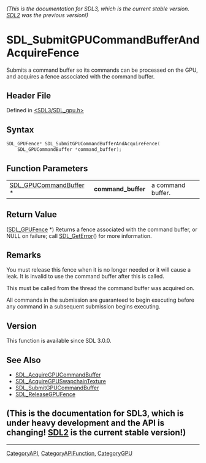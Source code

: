 ###### (This is the documentation for SDL3, which is the current stable version. [SDL2](https://wiki.libsdl.org/SDL2/) was the previous version!)
# SDL_SubmitGPUCommandBufferAndAcquireFence

Submits a command buffer so its commands can be processed on the GPU, and acquires a fence associated with the command buffer.

## Header File

Defined in [<SDL3/SDL_gpu.h>](https://github.com/libsdl-org/SDL/blob/main/include/SDL3/SDL_gpu.h)

## Syntax

```c
SDL_GPUFence* SDL_SubmitGPUCommandBufferAndAcquireFence(
    SDL_GPUCommandBuffer *command_buffer);
```

## Function Parameters

|                                                |                    |                   |
| ---------------------------------------------- | ------------------ | ----------------- |
| [SDL_GPUCommandBuffer](SDL_GPUCommandBuffer) * | **command_buffer** | a command buffer. |

## Return Value

([SDL_GPUFence](SDL_GPUFence) *) Returns a fence associated with the
command buffer, or NULL on failure; call [SDL_GetError](SDL_GetError)() for
more information.

## Remarks

You must release this fence when it is no longer needed or it will cause a
leak. It is invalid to use the command buffer after this is called.

This must be called from the thread the command buffer was acquired on.

All commands in the submission are guaranteed to begin executing before any
command in a subsequent submission begins executing.

## Version

This function is available since SDL 3.0.0.

## See Also

- [SDL_AcquireGPUCommandBuffer](SDL_AcquireGPUCommandBuffer)
- [SDL_AcquireGPUSwapchainTexture](SDL_AcquireGPUSwapchainTexture)
- [SDL_SubmitGPUCommandBuffer](SDL_SubmitGPUCommandBuffer)
- [SDL_ReleaseGPUFence](SDL_ReleaseGPUFence)


## (This is the documentation for SDL3, which is under heavy development and the API is changing! [SDL2](https://wiki.libsdl.org/SDL2/) is the current stable version!)



----
[CategoryAPI](CategoryAPI), [CategoryAPIFunction](CategoryAPIFunction), [CategoryGPU](CategoryGPU)

